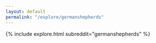 ```yaml
---
layout: default
permalink: "/explore/germanshepherds"
---
```


{% include explore.html subreddit="germanshepherds" %}
